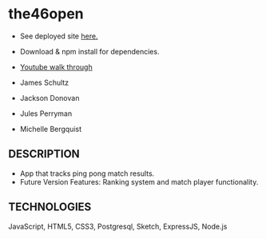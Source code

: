 # the46open
- See deployed site [here.](https://infinite-shelf-75058.herokuapp.com/)
- Download & npm install for dependencies.
- [Youtube walk through](https://youtu.be/Qq73UuLg8GU)


- James Schultz
- Jackson Donovan
- Jules Perryman
- Michelle Bergquist

## DESCRIPTION

- App that tracks ping pong match results.
- Future Version Features: Ranking system and match player functionality.

## TECHNOLOGIES

JavaScript, HTML5, CSS3, Postgresql, Sketch, ExpressJS, Node.js

